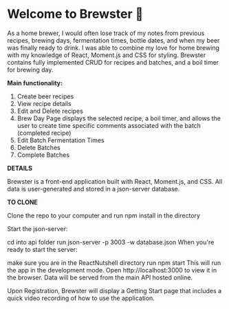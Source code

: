 
# Welcome to Brewster 🍻

As a home brewer, I would often lose track of my notes from previous recipes, brewing days, fermentation times, bottle dates, and when my beer was finally ready to drink. I was able to combine my love for home brewing with my knowledge of React, Moment.js and CSS for styling. Brewster contains fully implemented CRUD for recipes and batches, and a boil timer for brewing day.

****Main functionality:****

1. Create beer recipes
2. View recipe details
3. Edit and Delete recipes
4. Brew Day Page displays the selected recipe, a boil timer, 
    and allows the user to create time specific comments associated with the batch (completed recipe)
5. Edit Batch Fermentation Times
6. Delete Batches
7. Complete Batches

****DETAILS****

Brewster is a front-end application built with React, Moment.js, and CSS. All data is user-generated and stored in a json-server database.


****TO CLONE****

Clone the repo to your computer and run npm install in the directory

Start the json-server:

cd into api folder
run json-server -p 3003 -w database.json
When you're ready to start the server:

make sure you are in the ReactNutshell directory
run npm start
This will run the app in the development mode.
Open http://localhost:3000 to view it in the browser. Data will be served from the main API hosted online.

Upon Registration, Brewster will display a Getting Start page that includes a quick video recording of how to use the application. 




